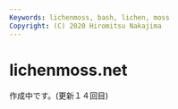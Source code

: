 ```yaml
---
Keywords: lichenmoss, bash, lichen, moss 
Copyright: (C) 2020 Hiromitsu Nakajima
---
```


# lichenmoss.net


作成中です。(更新１４回目)
